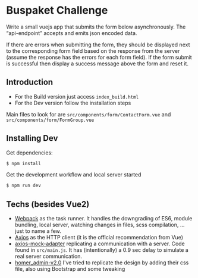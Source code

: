 Buspaket Challenge
==================

Write a small vuejs app that submits the form below asynchronously. The “api-endpoint” accepts and emits json encoded data.

If there are errors when submitting the form, they should be displayed next to the corresponding form field based on the response from the server (assume the response has the errors for each form field). If the form submit is successful then display a success message above the form and reset it.

## Introduction

- For the Build version just access `index_build.html`
- For the Dev version follow the installation steps

Main files to look for are `src/components/form/ContactForm.vue` and `src/components/form/FormGroup.vue`

## Installing Dev

Get dependencies:

```bash
$ npm install
```

Get the development workflow and local server started

```bash
$ npm run dev
```

## Techs (besides Vue2)

- [Webpack](https://github.com/webpack/webpack) as the task runner. It handles the downgrading of ES6, module bundling, local server, watching changes in files, scss compilation,  ... just to name a few.
- [Axios](https://github.com/mzabriskie/axios) as the HTTP client (it is the official recommendation from Vue)
- [axios-mock-adapter](https://github.com/ctimmerm/axios-mock-adapter) replicating a communication with a server. Code found in `src/main.js`. It has (intentionally) a 0.9 sec delay to simulate a real server communication.
- [homer_admin-v2.0](http://webapplayers.com/homer_admin-v2.0/light-shadow/panels.html) I've tried to replicate the design by adding their css file, also using Bootstrap and some tweaking
